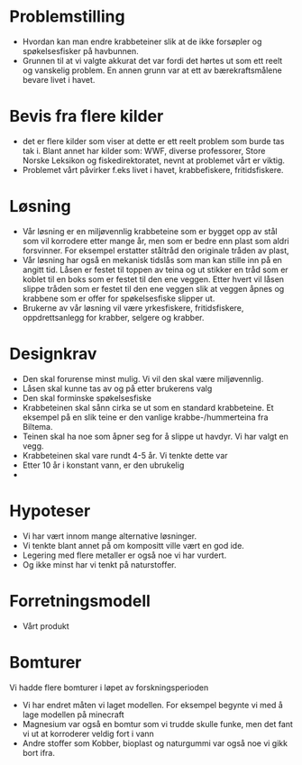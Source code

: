 # Problemstilling
- Hvordan kan man endre krabbeteiner slik at de ikke forsøpler og spøkelsesfisker på havbunnen. 
- Grunnen til at vi valgte akkurat det var fordi det hørtes ut som ett reelt og vanskelig problem. En annen grunn var at ett av bærekraftsmålene bevare livet i havet.

# Bevis fra flere kilder
- det er flere kilder som viser at dette er ett reelt problem som burde tas tak i. Blant annet har kilder som: WWF, diverse professorer, Store Norske Leksikon og fiskedirektoratet, nevnt at problemet vårt er viktig.
- Problemet vårt påvirker f.eks livet i havet, krabbefiskere, fritidsfiskere.

# Løsning
- Vår løsning er en miljøvennlig krabbeteine som er bygget opp av stål som vil korrodere etter mange år, men som er bedre enn plast som aldri forsvinner. For eksempel erstatter ståltråd den originale tråden av plast,
- Vår løsning har også en mekanisk tidslås som man kan stille inn på en angitt tid. Låsen er festet til toppen av teina og ut stikker en tråd som er koblet til en boks som er festet til den ene veggen. Etter hvert vil låsen slippe tråden som er festet til den ene veggen slik at veggen åpnes og krabbene som er offer for spøkelsesfiske slipper ut.
- Brukerne av vår løsning vil være yrkesfiskere, fritidsfiskere, oppdrettsanlegg for krabber, selgere og krabber.

# Designkrav
- Den skal forurense minst mulig. Vi vil den skal være miljøvennlig. 
- Låsen skal kunne tas av og på etter brukerens valg
- Den skal forminske spøkelsesfiske
- Krabbeteinen skal sånn cirka se ut som en standard krabbeteine. Et eksempel på en slik teine er den vanlige krabbe-/hummerteina fra Biltema. 
- Teinen skal ha noe som åpner seg for å slippe ut havdyr. Vi har valgt en vegg.
- Krabbeteinen skal vare rundt 4-5 år. Vi tenkte dette var 
- Etter 10 år i konstant vann, er den ubrukelig
- 
# Hypoteser
- Vi har vært innom mange alternative løsninger.
- Vi tenkte blant annet på om kompositt ville vært en god ide.
- Legering med flere metaller er også noe vi har vurdert.
- Og ikke minst har vi tenkt på naturstoffer.

# Forretningsmodell
- Vårt produkt


# Bomturer
Vi hadde flere bomturer i løpet av forskningsperioden
- Vi har endret måten vi laget modellen. For eksempel begynte vi med å lage modellen på minecraft
- Magnesium var også en bomtur som vi trudde skulle funke, men det fant vi ut at korroderer veldig fort i vann
- Andre stoffer som Kobber, bioplast og naturgummi var også noe vi gikk bort ifra. 

